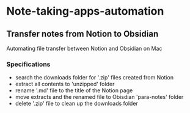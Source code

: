 # Note-taking-apps-automation


## Transfer notes from Notion to Obsidian
Automating file transfer between Notion and Obsidian on Mac


### Specifications

- search the downloads folder for '.zip' files created from Notion
- extract all contents to 'unzipped' folder
- rename '.md' file to the title of the Notion page
- move extracts and the renamed file to Obisdian 'para-notes' folder
- delete '.zip' file to clean up the downloads folder
